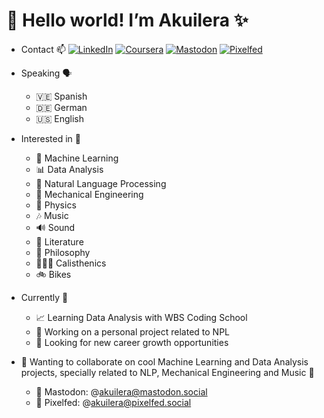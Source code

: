 # 👋 Hello world! I’m **Akuilera** ✨

- Contact 📫
  [![LinkedIn](https://img.shields.io/badge/LinkedIn-%230077B5.svg?style=for-the-badge&logo=linkedin&logoColor=white)](https://www.linkedin.com/in/pedro-ignacio-aguilera)
  [![Coursera](https://img.shields.io/badge/Coursera-%230056D2.svg?style=for-the-badge&logo=Coursera&logoColor=white)](https://www.coursera.org/learner/akuilera)
[![Mastodon](https://img.shields.io/badge/Mastodon-6364FF?style=for-the-badge&logo=mastodon&logoColor=white)](https://mastodon.social/@akuilera)
[![Pixelfed](https://img.shields.io/badge/Pixelfed-00949C?style=for-the-badge&logo=pixelfed&logoColor=white)](https://pixelfed.social/@akuilera)

- Speaking 🗣
  - 🇻🇪 Spanish
  - 🇩🇪 German
  - 🇺🇸 English
- Interested in 👀
  - 🧮 Machine Learning
  - 📊 Data Analysis
  - 💬 Natural Language Processing
  - 🦾 Mechanical Engineering
  - 🔭 Physics
  - 🎶 Music
  - 🔊 Sound
  - 📖 Literature
  - 🦉 Philosophy
  - 🤸🏽‍♂️ Calisthenics
  - 🚲 Bikes
- Currently 🌱
  - 📈 Learning Data Analysis with WBS Coding School
  - 💭 Working on a personal project related to NPL
  - 🎯 Looking for new career growth opportunities
- 🌺 Wanting to collaborate on cool Machine Learning and Data Analysis projects, specially related to NLP, Mechanical Engineering and Music 💞️

  - 🐘 Mastodon: @akuilera@mastodon.social
  - 📸 Pixelfed: @akuilera@pixelfed.social